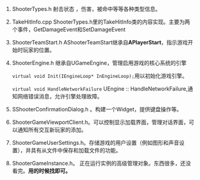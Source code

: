 1. ShooterTypes.h  射击状态 ，伤害，被命中等等各种类型信息。
2. TakeHitInfo.cpp  ShooterTypes.h里的TakeHitInfo类的内容实现。主要为两个事件，GetDamageEvent和SetDamageEvent

3. ShooterTeamStart.h AShooterTeamStart继承自**APlayerStart**，指示游戏开始时玩家的位置。

4. ShooterEngine.h 继承自UGameEngine，管理启用游戏的核心系统的引擎

   `virtual void Init(IEngineLoop* InEngineLoop);`用以初始化游戏引擎。

   `virtual void HandleNetworkFailure` UEngine :: HandleNetworkFailure,通知网络错误消息，允许引擎处理故障。

5. SShooterConfirmationDialog.h 。构建一个Widget，提供键盘操作等。

6. ShooterGameViewportClient.h。可以控制显示加载界面，管理对话界面，可以通知所有交互新玩家的添加。

7. ShooterGameUserSettings.h。存储游戏的用户设置（例如图形和声音设置），并具有从文件中保存和加载文件的功能。

8. ShooterGameInstance.h。 正在运行实例的高级管理对象。东西很多，还没看完。**用的时候找即可。**

